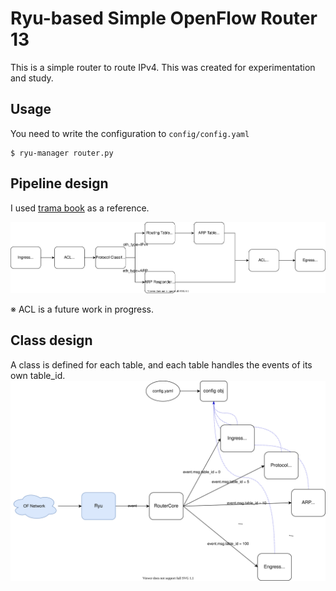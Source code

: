 
# Ryu-based Simple OpenFlow Router 13

This is a simple router to route IPv4. This was created for experimentation and study.

## Usage
You need to write the configuration to `config/config.yaml`
```
$ ryu-manager router.py
```

## Pipeline design
I used [trama book](https://yasuhito.github.io/trema-book/#router13) as a reference.

![pipeline](./doc/images/pipeline.drawio.svg)

※ ACL is a future work in progress.

## Class design
A class is defined for each table, and each table handles the events of its own table_id.
![class](./doc/images/class_design.drawio.svg)

